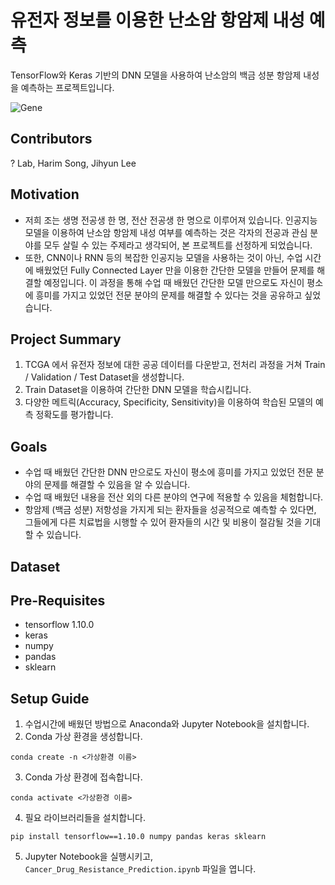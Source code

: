 # 유전자 정보를 이용한 난소암 항암제 내성 예측
TensorFlow와 Keras 기반의 DNN 모델을 사용하여 난소암의 백금 성분 항암제 내성을 예측하는 프로젝트입니다.

![Gene](https://user-images.githubusercontent.com/37920573/69950538-d12c9a80-1536-11ea-9b27-2b0395c82090.jpeg)

## Contributors
? Lab, Harim Song, Jihyun Lee

## Motivation
- 저희 조는 생명 전공생 한 명, 전산 전공생 한 명으로 이루어져 있습니다. 인공지능 모델을 이용하여 난소암 항암제 내성 여부를 예측하는 것은 각자의 전공과 관심 분야를 모두 살릴 수 있는 주제라고 생각되어, 본 프로젝트를 선정하게 되었습니다.
- 또한, CNN이나 RNN 등의 복잡한 인공지능 모델을 사용하는 것이 아닌, 수업 시간에 배웠었던 Fully Connected Layer 만을 이용한 간단한 모델을 만들어 문제를 해결할 예정입니다. 이 과정을 통해 수업 때 배웠던 간단한 모델 만으로도 자신이 평소에 흥미를 가지고 있었던 전문 분야의 문제를 해결할 수 있다는 것을 공유하고 싶었습니다.


## Project Summary
1.  TCGA 에서 유전자 정보에 대한 공공 데이터를 다운받고, 전처리 과정을 거쳐 Train / Validation / Test Dataset을 생성합니다.
2.  Train Dataset을 이용하여 간단한 DNN 모델을 학습시킵니다.
3.  다양한 메트릭(Accuracy, Specificity, Sensitivity)을 이용하여 학습된 모델의 예측 정확도를 평가합니다.


## Goals
- 수업 때 배웠던 간단한 DNN 만으로도 자신이 평소에 흥미를 가지고 있었던 전문 분야의 문제를 해결할 수 있음을 알 수 있습니다.
- 수업 때 배웠던 내용을 전산 외의 다른 분야의 연구에 적용할 수 있음을 체험합니다.
- 항암제 (백금 성분) 저항성을 가지게 되는 환자들을 성공적으로 예측할 수 있다면, 그들에게 다른 치료법을 시행할 수 있어 환자들의 시간 및 비용이 절감될 것을 기대할 수 있습니다.

## Dataset

## Pre-Requisites
- tensorflow 1.10.0
- keras
- numpy
- pandas
- sklearn

## Setup Guide 
1. 수업시간에 배웠던 방법으로 Anaconda와 Jupyter Notebook을 설치합니다.
2. Conda 가상 환경을 생성합니다. 
```
conda create -n <가상환경 이름>
```
3. Conda 가상 환경에 접속합니다. 
```
conda activate <가상환경 이름>
```
4. 필요 라이브러리들을 설치합니다. 
```
pip install tensorflow==1.10.0 numpy pandas keras sklearn
```
5. Jupyter Notebook을 실행시키고, `Cancer_Drug_Resistance_Prediction.ipynb` 파일을 엽니다.



